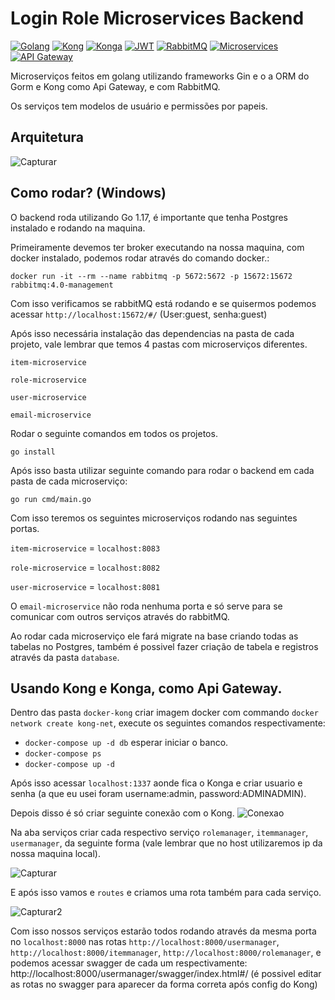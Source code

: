 # Login Role Microservices Backend

[![Golang](https://img.shields.io/badge/Go-1.22+-00ADD8?logo=go&logoColor=white)](https://golang.org)
[![Kong](https://img.shields.io/badge/Kong-3.6.0-003459?logo=apache-kong&logoColor=white)](https://konghq.com)
[![Konga](https://img.shields.io/badge/Konga-0.15.0-005C84)](https://github.com/pantsel/konga)
[![JWT](https://img.shields.io/badge/JWT-Auth-000000?logo=json-web-tokens)](https://jwt.io)
[![RabbitMQ](https://img.shields.io/badge/RabbitMQ-3.13-FF6600?logo=rabbitmq)](https://rabbitmq.com)
[![Microservices](https://img.shields.io/badge/Architecture-Microservices-2496ED)](https://microservices.io)
[![API Gateway](https://img.shields.io/badge/Pattern-API_Gateway-009688)](https://konghq.com/learning-center/api-gateway/)


Microserviços feitos em golang utilizando frameworks Gin e o a ORM do Gorm e Kong como Api Gateway, e com RabbitMQ.

Os serviços tem modelos de usuário e permissões por papeis.

## Arquitetura

![Capturar](https://github.com/user-attachments/assets/0cf6b2f4-b8ac-4fe6-80c5-2d55ca12a0d9)

## Como rodar? (Windows)
O backend roda utilizando Go 1.17, é importante que tenha Postgres instalado e rodando na maquina.

Primeiramente devemos ter broker executando na nossa maquina, com docker instalado, podemos rodar através do comando docker.:

`docker run -it --rm --name rabbitmq -p 5672:5672 -p 15672:15672 rabbitmq:4.0-management` 

Com isso verificamos se rabbitMQ está rodando e se quisermos podemos acessar `http://localhost:15672/#/` (User:guest, senha:guest)

Após isso necessária instalação das dependencias na pasta de cada projeto, vale lembrar que temos 4 pastas com microserviços diferentes.

`item-microservice`

`role-microservice`

`user-microservice`

`email-microservice`

Rodar o seguinte comandos em todos os projetos.

```
go install
```
Após isso basta utilizar seguinte comando para rodar o backend em cada pasta de cada microserviço:
```
go run cmd/main.go
```

Com isso teremos os seguintes microserviços rodando nas seguintes portas.

`item-microservice` = `localhost:8083`

`role-microservice` = `localhost:8082`

`user-microservice` = `localhost:8081`

O `email-microservice` não roda nenhuma porta e só serve para se comunicar com outros serviços através do rabbitMQ.

Ao rodar cada microserviço ele fará migrate na base criando todas as tabelas no Postgres, também é possivel fazer criação de tabela e registros através da pasta `database`.

## Usando Kong e Konga, como Api Gateway.

Dentro das pasta `docker-kong` criar imagem docker com commando ```docker network create kong-net```, execute os seguintes comandos respectivamente:
- ```docker-compose up -d db``` esperar iniciar o banco.
- ```docker-compose ps```
- ```docker-compose up -d ```

Após isso acessar `localhost:1337` aonde fica o Konga e criar usuario e senha (a que eu usei foram username:admin, password:ADMINADMIN).

Depois disso é só criar seguinte conexão com o Kong.
![Conexao](https://github.com/user-attachments/assets/a896a1f8-b5e2-4d2a-b79c-0d10f60e3d92)

Na aba serviços criar cada respectivo serviço `rolemanager`, `itemmanager`, `usermanager`, da seguinte forma (vale lembrar que no host utilizaremos ip da nossa maquina local).

![Capturar](https://github.com/user-attachments/assets/de89f2af-5118-46d0-83de-fabb29c145a5)

E após isso vamos e `routes` e criamos uma rota também para cada serviço.

![Capturar2](https://github.com/user-attachments/assets/2da151c1-b0b1-4e45-bc50-c7cc82759d50)

Com isso nossos serviços estarão todos rodando através da mesma porta no `localhost:8000` nas rotas `http://localhost:8000/usermanager`, `http://localhost:8000/itemmanager`, `http://localhost:8000/rolemanager`, e 
podemos acessar swagger de cada um respectivamente: http://localhost:8000/usermanager/swagger/index.html#/ (é possivel editar as rotas no swagger para aparecer da forma correta após config do Kong)

<!---
 restruturar https://devopsian.net/p/how-to-structure-a-go-project-start-simple-refactor-later/
--!>
